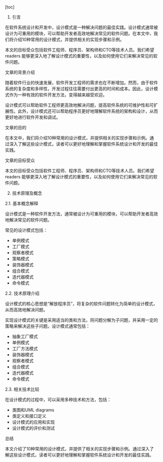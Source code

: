 
[toc]                    
                
                
1. 引言

在软件系统设计和开发中，设计模式是一种解决问题的最佳实践。设计模式通常被设计为可重用的模块，可以帮助开发者高效地解决常见的软件问题。在本文中，我们将介绍10种常用的设计模式，并提供相关的实现步骤和示例。

本文的目标受众包括软件工程师、程序员、架构师和CTO等技术人员。我们希望 readers 能够更深入地了解设计模式的重要性，以及如何使用它们来解决常见的软件问题。

文章的背景介绍

随着软件行业的快速发展，软件开发工程师的需求也在不断增加。然而，由于软件系统的复杂度和多样性，开发过程往往需要付出更高的时间和成本。因此，设计模式作为一种有效的软件开发方法，变得越来越受欢迎。

设计模式可以帮助软件工程师更高效地解决问题，提高软件系统的可维护性和可扩展性。此外，设计模式还可以帮助程序员更好地理解软件系统的架构和设计，从而更好地进行软件开发和调试。

文章的目的

在本文中，我们将介绍10种常用的设计模式，并提供相关的实现步骤和示例。通过深入了解这些设计模式，读者可以更好地理解和掌握软件系统设计和开发的最佳实践。

文章的目标受众

本文的目标受众包括软件工程师、程序员、架构师和CTO等技术人员。我们希望 readers 能够更深入地了解设计模式的重要性，以及如何使用它们来解决常见的软件问题。

2. 技术原理及概念

2.1. 基本概念解释

设计模式是一种软件开发方法，通常被设计为可重用的模块，可以帮助开发者高效地解决常见的软件问题。

常见的设计模式包括：

* 单例模式
* 工厂模式
* 观察者模式
* 策略模式
* 装饰器模式
* 组合模式
* 迭代器模式
* 命令模式

2.2. 技术原理介绍

设计模式的核心思想是“解放程序员”，将复杂的软件问题转化为简单的设计模式，从而高效地解决问题。

实现设计模式的关键是采用适当的类和方法，将问题分解为子问题，并采用一定的策略来解决这些子问题。设计模式通常包括：

* 抽象工厂模式
* 单例模式
* 工厂方法模式
* 装饰器模式
* 观察者模式
* 组合模式
* 迭代器模式
* 命令模式

2.3. 相关技术比较

在设计模式的过程中，可以采用多种技术和方法，包括：

* 类图和UML diagrams
* 类定义和接口定义
* 设计模式的应用和实现
* 设计模式的评价和测试

总结

本文介绍了10种常用的设计模式，并提供了相关的实现步骤和示例。通过深入了解这些设计模式，读者可以更好地理解和掌握软件系统设计和开发的最佳实践。

